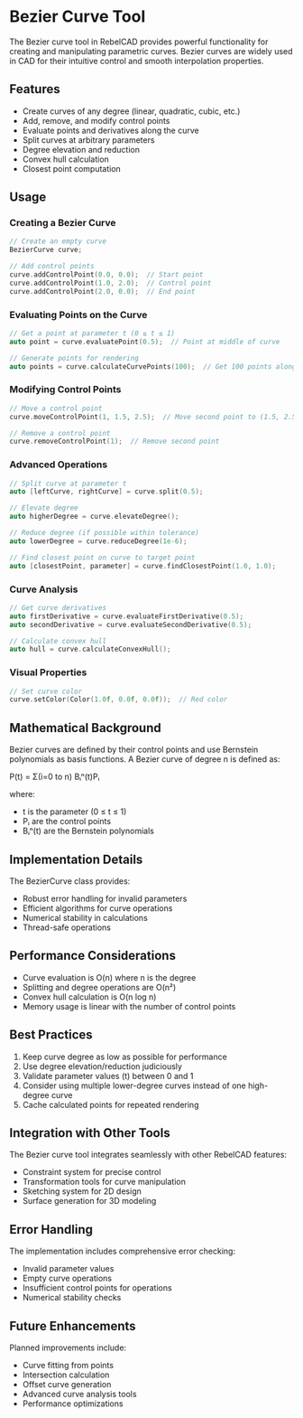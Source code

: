 # Bezier Curve Tool

The Bezier curve tool in RebelCAD provides powerful functionality for creating and manipulating parametric curves. Bezier curves are widely used in CAD for their intuitive control and smooth interpolation properties.

## Features

- Create curves of any degree (linear, quadratic, cubic, etc.)
- Add, remove, and modify control points
- Evaluate points and derivatives along the curve
- Split curves at arbitrary parameters
- Degree elevation and reduction
- Convex hull calculation
- Closest point computation

## Usage

### Creating a Bezier Curve

```cpp
// Create an empty curve
BezierCurve curve;

// Add control points
curve.addControlPoint(0.0, 0.0);  // Start point
curve.addControlPoint(1.0, 2.0);  // Control point
curve.addControlPoint(2.0, 0.0);  // End point
```

### Evaluating Points on the Curve

```cpp
// Get a point at parameter t (0 ≤ t ≤ 1)
auto point = curve.evaluatePoint(0.5);  // Point at middle of curve

// Generate points for rendering
auto points = curve.calculateCurvePoints(100);  // Get 100 points along curve
```

### Modifying Control Points

```cpp
// Move a control point
curve.moveControlPoint(1, 1.5, 2.5);  // Move second point to (1.5, 2.5)

// Remove a control point
curve.removeControlPoint(1);  // Remove second point
```

### Advanced Operations

```cpp
// Split curve at parameter t
auto [leftCurve, rightCurve] = curve.split(0.5);

// Elevate degree
auto higherDegree = curve.elevateDegree();

// Reduce degree (if possible within tolerance)
auto lowerDegree = curve.reduceDegree(1e-6);

// Find closest point on curve to target point
auto [closestPoint, parameter] = curve.findClosestPoint(1.0, 1.0);
```

### Curve Analysis

```cpp
// Get curve derivatives
auto firstDerivative = curve.evaluateFirstDerivative(0.5);
auto secondDerivative = curve.evaluateSecondDerivative(0.5);

// Calculate convex hull
auto hull = curve.calculateConvexHull();
```

### Visual Properties

```cpp
// Set curve color
curve.setColor(Color(1.0f, 0.0f, 0.0f));  // Red color
```

## Mathematical Background

Bezier curves are defined by their control points and use Bernstein polynomials as basis functions. A Bezier curve of degree n is defined as:

P(t) = Σ(i=0 to n) Bᵢⁿ(t)Pᵢ

where:
- t is the parameter (0 ≤ t ≤ 1)
- Pᵢ are the control points
- Bᵢⁿ(t) are the Bernstein polynomials

## Implementation Details

The BezierCurve class provides:

- Robust error handling for invalid parameters
- Efficient algorithms for curve operations
- Numerical stability in calculations
- Thread-safe operations

## Performance Considerations

- Curve evaluation is O(n) where n is the degree
- Splitting and degree operations are O(n²)
- Convex hull calculation is O(n log n)
- Memory usage is linear with the number of control points

## Best Practices

1. Keep curve degree as low as possible for performance
2. Use degree elevation/reduction judiciously
3. Validate parameter values (t) between 0 and 1
4. Consider using multiple lower-degree curves instead of one high-degree curve
5. Cache calculated points for repeated rendering

## Integration with Other Tools

The Bezier curve tool integrates seamlessly with other RebelCAD features:

- Constraint system for precise control
- Transformation tools for curve manipulation
- Sketching system for 2D design
- Surface generation for 3D modeling

## Error Handling

The implementation includes comprehensive error checking:

- Invalid parameter values
- Empty curve operations
- Insufficient control points for operations
- Numerical stability checks

## Future Enhancements

Planned improvements include:

- Curve fitting from points
- Intersection calculation
- Offset curve generation
- Advanced curve analysis tools
- Performance optimizations
